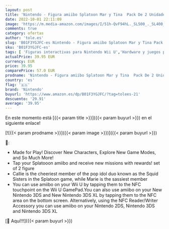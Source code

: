 ```yaml
---
layout: post
title: 'Nintendo - Figura amiibo Splatoon Mar y Tina  Pack De 2 Unidades'
date: 2022-10-01 22:11:09
image: 'https://m.media-amazon.com/images/I/51h-QvF94hL._SL500_._SL400_.jpg'
comments: true
category: ofertas
author: 'tole.es'
slug: 'B01F3YGJFC-es Nintendo - Figura amiibo Splatoon Mar y Tina Pack De 2...'
sku: 'B01F3YGJFC-es'
tags: [ 'Figuras interactivas para Nintendo Wii U','Hardware y juegos para Nintendo 3DS y 2DS','Hardware y juegos para Wii U','Sistemas heredados','Sistemas heredados de Nintendo','Videojuegos','nintendo','🇪🇸', ]
actualPrice: 39.95 EUR
currency: EUR
price: 39.95
comparePrice: 57.0 EUR
prodname: 'Nintendo - Figura amiibo Splatoon Mar y Tina  Pack De 2 Unidades'
country: 'es'
flag: '🇪🇸'
brand: 'Nintendo'
buyurl: 'https://www.amazon.es/dp/B01F3YGJFC/?tag=tolees-21'
descuento: '29.91'
average: '39.95'
---
```


En este momento está [{{< param title >}}]({{< param buyurl >}}) en el siguiente enlace!

[![{{< param prodname >}}]({{< param image >}})]({{< param buyurl >}})

🔎:

- Made for Play! Discover New Characters, Explore New Game Modes, and So Much More!
- Tap your Splatooon amiibo and receive new missions with rewards! set of 2 figure
- Callie is the cheeriest member of the pop idol duo known as the Squid Sisters in the Splatoon game, while Marie is the sassiest member
- You can use amiibo on your Wii U by tapping them to the NFC touchpoint on the Wii U GamePad.You can also use amiibo on your New Nintendo 3DS and New Nintendo 3DS XL by tapping them to the NFC area on the bottom screen. Alternatively, using the NFC Reader/Writer Accessory you can use amiibo on your Nintendo 2DS, Nintendo 3DS and Nintendo 3DS XL

[🛒 Aquí!!!]({{< param buyurl >}})
